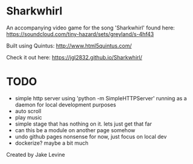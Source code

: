 # Sharkwhirl

An accompanying video game for the song 'Sharkwhirl' found here: https://soundcloud.com/tiny-hazard/sets/greyland/s-4hf43

Built using Quintus:
http://www.html5quintus.com/

Check it out here:
https://jgl2832.github.io/Sharkwhirl/

# TODO
- simple http server using 'python -m SimpleHTTPServer' running as a daemon for local development purposes
- auto scroll
- play music
- simple stage that has nothing on it. lets just get that far
- can this be a module on another page somehow
- undo github pages nonsense for now, just focus on local dev
- dockerize? maybe a bit much

Created by Jake Levine
